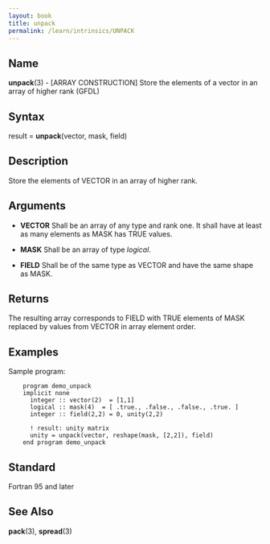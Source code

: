 ```yaml
---
layout: book
title: unpack
permalink: /learn/intrinsics/UNPACK
---
```

## __Name__

__unpack__(3) - \[ARRAY CONSTRUCTION\] Store the elements of a vector in an array of higher rank
(GFDL)

## __Syntax__

result = __unpack__(vector, mask, field)

## __Description__

Store the elements of VECTOR in an array of higher rank.

## __Arguments__

  - __VECTOR__
    Shall be an array of any type and rank one. It shall have at least
    as many elements as MASK has TRUE values.

  - __MASK__
    Shall be an array of type _logical_.

  - __FIELD__
    Shall be of the same type as VECTOR and have the same shape as MASK.

## __Returns__

The resulting array corresponds to FIELD with TRUE elements of MASK
replaced by values from VECTOR in array element order.

## __Examples__

Sample program:

```
    program demo_unpack
    implicit none
      integer :: vector(2)  = [1,1]
      logical :: mask(4)  = [ .true., .false., .false., .true. ]
      integer :: field(2,2) = 0, unity(2,2)

      ! result: unity matrix
      unity = unpack(vector, reshape(mask, [2,2]), field)
    end program demo_unpack
```

## __Standard__

Fortran 95 and later

## __See Also__

__pack__(3), __spread__(3)
